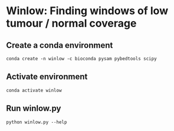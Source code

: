 # Winlow: Finding windows of low tumour / normal coverage

## Create a conda environment
`conda create -n winlow -c bioconda pysam pybedtools scipy`

## Activate environment
`conda activate winlow`

## Run winlow.py
`python winlow.py --help`
